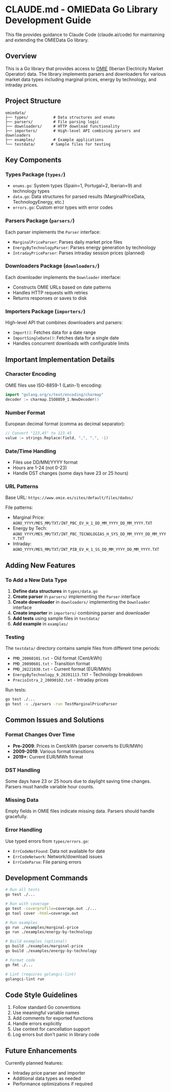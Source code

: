 # CLAUDE.md - OMIEData Go Library Development Guide

This file provides guidance to Claude Code (claude.ai/code) for maintaining and extending the OMIEData Go library.

## Overview

This is a Go library that provides access to [OMIE](https://www.omie.es/) (Iberian Electricity Market Operator) data. The library implements parsers and downloaders for various market data types including marginal prices, energy by technology, and intraday prices.

## Project Structure

```
omiedata/
├── types/           # Data structures and enums
├── parsers/         # File parsing logic
├── downloaders/     # HTTP download functionality
├── importers/       # High-level API combining parsers and downloaders
├── examples/        # Example applications
└── testdata/       # Sample files for testing
```

## Key Components

### Types Package (`types/`)
- `enums.go`: System types (Spain=1, Portugal=2, Iberian=9) and technology types
- `data.go`: Data structures for parsed results (MarginalPriceData, TechnologyEnergy, etc.)
- `errors.go`: Custom error types with error codes

### Parsers Package (`parsers/`)
Each parser implements the `Parser` interface:
- `MarginalPriceParser`: Parses daily market price files
- `EnergyByTechnologyParser`: Parses energy generation by technology
- `IntradayPriceParser`: Parses intraday session prices (planned)

### Downloaders Package (`downloaders/`)
Each downloader implements the `Downloader` interface:
- Constructs OMIE URLs based on date patterns
- Handles HTTP requests with retries
- Returns responses or saves to disk

### Importers Package (`importers/`)
High-level API that combines downloaders and parsers:
- `Import()`: Fetches data for a date range
- `ImportSingleDate()`: Fetches data for a single date
- Handles concurrent downloads with configurable limits

## Important Implementation Details

### Character Encoding
OMIE files use ISO-8859-1 (Latin-1) encoding:
```go
import "golang.org/x/text/encoding/charmap"
decoder := charmap.ISO8859_1.NewDecoder()
```

### Number Format
European decimal format (comma as decimal separator):
```go
// Convert "123,45" to 123.45
value := strings.Replace(field, ",", ".", -1)
```

### Date/Time Handling
- Files use DD/MM/YYYY format
- Hours are 1-24 (not 0-23)
- Handle DST changes (some days have 23 or 25 hours)

### URL Patterns
Base URL: `https://www.omie.es/sites/default/files/dados/`

File patterns:
- Marginal Price: `AGNO_YYYY/MES_MM/TXT/INT_PBC_EV_H_1_DD_MM_YYYY_DD_MM_YYYY.TXT`
- Energy by Tech: `AGNO_YYYY/MES_MM/TXT/INT_PBC_TECNOLOGIAS_H_SYS_DD_MM_YYYY_DD_MM_YYYY.TXT`
- Intraday: `AGNO_YYYY/MES_MM/TXT/INT_PIB_EV_H_1_SS_DD_MM_YYYY_DD_MM_YYYY.TXT`

## Adding New Features

### To Add a New Data Type

1. **Define data structures** in `types/data.go`
2. **Create parser** in `parsers/` implementing the `Parser` interface
3. **Create downloader** in `downloaders/` implementing the `Downloader` interface
4. **Create importer** in `importers/` combining parser and downloader
5. **Add tests** using sample files in `testdata/`
6. **Add example** in `examples/`

### Testing

The `testdata/` directory contains sample files from different time periods:
- `PMD_20060101.txt` - Old format (Cent/kWh)
- `PMD_20090601.txt` - Transition format
- `PMD_20221030.txt` - Current format (EUR/MWh)
- `EnergyByTechnology_9_20201113.TXT` - Technology breakdown
- `PrecioIntra_2_20090102.txt` - Intraday prices

Run tests:
```bash
go test ./...
go test -v ./parsers -run TestMarginalPriceParser
```

## Common Issues and Solutions

### Format Changes Over Time
- **Pre-2009**: Prices in Cent/kWh (parser converts to EUR/MWh)
- **2009-2019**: Various format transitions
- **2019+**: Current EUR/MWh format

### DST Handling
Some days have 23 or 25 hours due to daylight saving time changes. Parsers must handle variable hour counts.

### Missing Data
Empty fields in OMIE files indicate missing data. Parsers should handle gracefully.

### Error Handling
Use typed errors from `types/errors.go`:
- `ErrCodeNotFound`: Data not available for date
- `ErrCodeNetwork`: Network/download issues
- `ErrCodeParse`: File parsing errors

## Development Commands

```bash
# Run all tests
go test ./...

# Run with coverage
go test -coverprofile=coverage.out ./...
go tool cover -html=coverage.out

# Run examples
go run ./examples/marginal-price
go run ./examples/energy-by-technology

# Build examples (optional)
go build ./examples/marginal-price
go build ./examples/energy-by-technology

# Format code
go fmt ./...

# Lint (requires golangci-lint)
golangci-lint run
```

## Code Style Guidelines

1. Follow standard Go conventions
2. Use meaningful variable names
3. Add comments for exported functions
4. Handle errors explicitly
5. Use context for cancellation support
6. Log errors but don't panic in library code

## Future Enhancements

Currently planned features:
- Intraday price parser and importer
- Additional data types as needed
- Performance optimizations if required